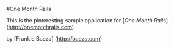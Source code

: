 #One Month Rails

This is the pinteresting sample application for
[*One Month Rails*] (http://onemonthrails.com)

by [Frankie Baeza] (http://baeza.com)
